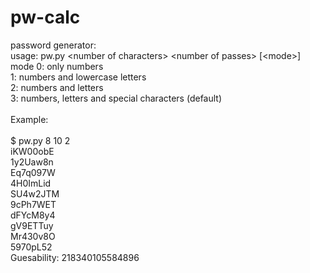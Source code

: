 # pw-calc
password generator:<br>
usage: pw.py \<number of characters\> \<number of passes\> [\<mode\>]<br>
mode 0: only numbers<br>
     1: numbers and lowercase letters<br>
     2: numbers and letters<br>
     3: numbers, letters and special characters (default)<br>
<br>
Example:<br>
<br>
$ pw.py 8 10 2<br>
iKW00obE<br>
1y2Uaw8n<br>
Eq7q097W<br>
4H0ImLid<br>
SU4w2JTM<br>
9cPh7WET<br>
dFYcM8y4<br>
gV9ETTuy<br>
Mr430v8O<br>
5970pL52<br>
Guesability: 218340105584896
